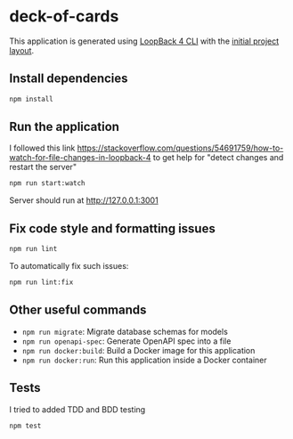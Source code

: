 # deck-of-cards

This application is generated using [LoopBack 4 CLI](https://loopback.io/doc/en/lb4/Command-line-interface.html) with the
[initial project layout](https://loopback.io/doc/en/lb4/Loopback-application-layout.html).

## Install dependencies
```sh
npm install
```
## Run the application
I followed this link https://stackoverflow.com/questions/54691759/how-to-watch-for-file-changes-in-loopback-4 to get help for "detect changes and restart the server"
```sh
npm run start:watch
```
Server should run at http://127.0.0.1:3001

## Fix code style and formatting issues

```sh
npm run lint
```

To automatically fix such issues:

```sh
npm run lint:fix
```

## Other useful commands

- `npm run migrate`: Migrate database schemas for models
- `npm run openapi-spec`: Generate OpenAPI spec into a file
- `npm run docker:build`: Build a Docker image for this application
- `npm run docker:run`: Run this application inside a Docker container

## Tests
I tried to added TDD and BDD testing
```sh
npm test
```
